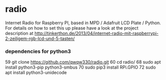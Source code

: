 radio
=====

Internet Radio for Raspberry PI, based in MPD / Adafruit LCD Plate / Python.
For details on how to set this up please have a look at the project description at 
http://tinkerthon.de/2013/04/internet-radio-mit-raspberrypi-2-zeiligem-rgb-lcd-und-5-tasten/


### dependencies for python3
   59  git clone https://github.com/qwqw330/radio.git
   60  cd radio/
   68  sudo apt install python3-pip python3-smbus
   70  sudo pip3 install RPi.GPIO
   72  sudo apt install python3-unidecode
